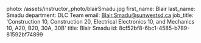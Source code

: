 photo: /assets/instructor_photo/blairSmadu.jpg
first_name: Blair
last_name: Smadu
department: DLC Team
email: Blair.Smadu@sunwestsd.ca
job_title: 'Construction 10, Construction 20, Electrical  Electronics 10, and Mechanics 10, A20, B20, 30A, 30B'
title: Blair Smadu
id: 8cf52bf8-6bc1-4585-b789-81592bf74899
